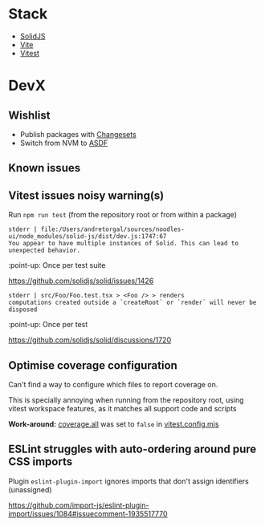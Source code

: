# Stack

- [SolidJS](https://www.solidjs.com/)
- [Vite](https://vitejs.dev/)
- [Vitest](https://vitest.dev/)

# DevX

## Wishlist

- Publish packages with [Changesets](https://github.com/changesets/changesets)
- Switch from NVM to [ASDF](https://asdf-vm.com/)

## Known issues

## Vitest issues noisy warning(s)

Run `npm run test` (from the repository root or from within a package)

```
stderr | file:/Users/andretorgal/sources/noodles-ui/node_modules/solid-js/dist/dev.js:1747:67
You appear to have multiple instances of Solid. This can lead to unexpected behavior.
```

:point-up: Once per test suite

https://github.com/solidjs/solid/issues/1426

```
stderr | src/Foo/Foo.test.tsx > <Foo /> > renders
computations created outside a `createRoot` or `render` will never be disposed
```

:point-up: Once per test

https://github.com/solidjs/solid/discussions/1720

## Optimise coverage configuration

Can't find a way to configure which files to report coverage on.

This is specially annoying when running from the repository root, using vitest workspace features, as it matches all support code and scripts

**Work-around:** [coverage.all](https://vitest.dev/config/#coverage-all) was set to `false` in [vitest.config.mjs](https://github.com/noodlestan/noodles-ui/blob/vitest-setup-issues/config/vitest.config.mjs#L12)

## ESLint struggles with auto-ordering around pure CSS imports

Plugin `eslint-plugin-import` ignores imports that don't assign identifiers (unassigned)

https://github.com/import-js/eslint-plugin-import/issues/1084#issuecomment-1935517770
